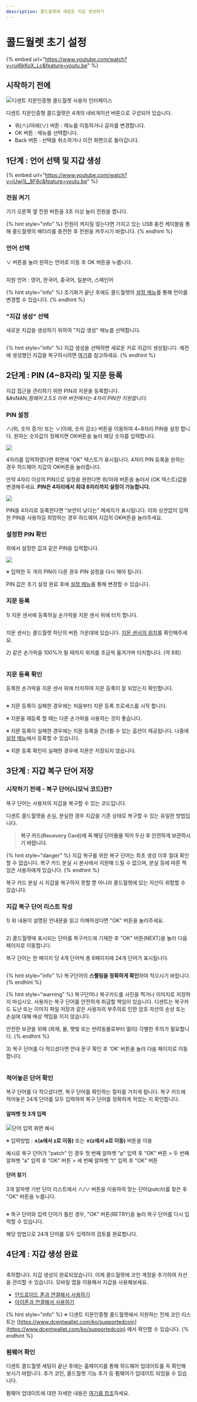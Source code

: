```yaml
---
description: 콜드월렛에 새로운 지갑 생성하기
---
```


# 콜드월렛 초기 설정

{% embed url="https://www.youtube.com/watch?v=rul6kKoX_Lc&feature=youtu.be" %}

## 시작하기 전에 <a href="#before-start" id="before-start"></a>

<div align="left"><img src="../.gitbook/assets/img-howtouse-dongle-ko.png" alt="디센트 지문인증형 콜드월렛 사용자 인터페이스"></div>

디센트 지문인증형 콜드월렛은 4개의 네비게이션 버튼으로 구성되어 있습니다.

* 위(∧)/아래(∨) 버튼 : 메뉴를 이동하거나 글자를 변경합니다.
* OK 버튼 : 메뉴를 선택합니다.
* Back 버튼 : 선택을 취소하거나 이전 화면으로 돌아갑니다.

## 1단계 : 언어 선택 및 지갑 생성

{% embed url="https://www.youtube.com/watch?v=iUwj1L_8F8c&feature=youtu.be" %}

### 전원 켜기

기기 오른쪽 옆 전원 버튼을 3초 이상 눌러 전원을 켭니다.

{% hint style="info" %}
전원이 켜지질 않는다면 가지고 있는 USB 충전 케이블을 통해 콜드월렛의 배터리를 충전한 후 전원을 켜주시기 바랍니다.
{% endhint %}

### 언어 선택

∨ 버튼을 눌러 원하는 언어로 이동 후 OK 버튼을 누릅니다.

<div align="left"><img src="../.gitbook/assets/image (40).png" alt=""></div>

지원 언어 : 영어, 한국어, 중국어, 일본어, 스페인어

{% hint style="info" %}
초기화가 끝난 후에도 콜드월렛의 [설정 메뉴](setting-menu/)를 통해 언어를 변경할 수 있습니다.
{% endhint %}

### "지갑 생성" 선택

새로운 지갑을 생성하기 위하여 "지갑 생성" 메뉴를 선택합니다.

<div align="left"><img src="../.gitbook/assets/image (3) (1).png" alt=""></div>

{% hint style="info" %}
지갑 생성을 선택하면 새로운 키로 지갑이 생성됩니다. 예전에 생성했던 지갑을 복구하시려면 [여기](recovery/)를 참고하세요.
{% endhint %}

## 2단계 : PIN (4\~8자리) 및 지문 등록

지갑 접근을 관리하기 위한 PIN과 지문을 등록합니다. \
&#xNAN;_&#xD38C;웨어 2.5.5 이하 버전에서는 4자리 PIN만 지원합니다._

### PIN 설정

∧(위, 숫자 증가) 또는 ∨(아래, 숫자 감소) 버튼을 이용하여 4\~8자리 PIN을 설정합니다. 원하는 숫자값이 정해지면 OK버튼을 눌러 해당 숫자를 입력합니다.

![](<../.gitbook/assets/1 (3).png>)

4자리를 입력하였다면 화면에 "OK" 텍스트가 표시됩니다. 4자리 PIN 등록을 원하는 경우 하드웨어 지갑의 OK버튼을 눌러줍니다.

만약 4자리 이상의 PIN으로 설정을 원한다면 위/아래 버튼을 눌러서 (OK 텍스트)값을 변경해주세요. **PIN은 4자리에서 최대 8자리까지 설정이 가능합니다.**

![](<../.gitbook/assets/2 (4).png>)

PIN을 4자리로 등록한다면 "보안이 낮다는" 메세지가 표시됩니다. 이와 상관없이 입력한 PIN을 사용하길 희망하는 경우 하드웨어 지갑의 OK버튼을 눌러주세요.&#x20;

### 설정한 &#xD;PIN 확인

위에서 설정한 값과 같은 PIN을 입력합니다.

![](<../.gitbook/assets/3 (3).png>)

&#x20;※ 입력한 두 개의 PIN이 다른 경우 PIN 설정을 다시 해야 됩니다.

PIN 값은 초기 설정 완료 후에 [설정 메뉴](setting-menu/)를 통해 변경할 수 있습니다.

### 지문 등록&#xD;

1\) 지문 센서에 등록하실 손가락을 지문 센서 위에 터치합니다.

<div align="left"><img src="../.gitbook/assets/image (14).png" alt=""></div>

지문 센서는 콜드월렛 하단의 버튼 가운데에 있습니다. [지문 센서의 위치](setting-up.md#before-start)를 확인해주세요.

2\) 같은 손가락을 100%가 될 때까지 위치를 조금씩 옮겨가며 터치합니다. (약 8회)

<div align="left"><img src="../.gitbook/assets/image (9).png" alt=""></div>

### 지문 등록 확인

등록한 손가락을 지문 센서 위에 터치하여 지문 등록이 잘 되었는지 확인합니다.

<div align="left"><img src="../.gitbook/assets/image (44).png" alt=""></div>

※ 지문 등록이 실패한 경우에는 처음부터 지문 등록 프로세스를 시작합니다.

※ 지문을 재등록 할 때는 다른 손가락을 사용하는 것이 좋습니다.

※ 지문 등록이 실패한 경우에는 지문 등록을 건너뛸 수 있는 옵션이 제공됩니다. 나중에 [설정 메뉴](setting-menu/)에서 등록할 수 있습니다.

※ 지문 등록 확인이 실패한 경우에 지문은 저장되지 않습니다.

## 3단계 : 지갑 복구 단어 저장

### 시작하기 전에 - 복구 단어(니모닉 코드)란?

복구 단어는 사용자의 지갑을 복구할 수 있는 코드입니다.&#x20;

디센트 콜드월렛을 손실, 분실한 경우 지갑을 기존 상태로 복구할 수 있는 유일한 방법입니다.

> **복구 카드(Recovery Card)에 꼭 해당 단어들을 적어 두신 후 안전하게 보관하시기 바랍니다.**>

{% hint style="danger" %}
지갑 복구를 위한 복구 단어는 최초 생성 이후 절대 확인할 수 없습니다. 복구 카드 분실 시 본사에서 지원해 드릴 수 없으며, 분실 등에 따른 책임은 사용자에게 있습니다.
{% endhint %}

복구 카드 분실 시 지갑을 복구하지 못할 뿐 아니라 콜드월렛에 있는 자산이 위험할 수 있습니다.

### 지갑 복구 단어 리스트 작성

1\) 위 내용이 설명된 안내문을 읽고 이해하셨다면 "OK" 버튼을 눌러주세요.

<div align="left"><img src="../.gitbook/assets/image (140).png" alt=""></div>

2\) 콜드월렛에 표시되는 단어를 복구카드에 기재한 후 "OK" 버튼(NEXT)을 눌러 다음 페이지로 이동합니다.

복구 단어는 한 페이지 당 4개 단어씩 총 6페이지에 24개 단어가 표시됩니다.

<div align="left"><img src="../.gitbook/assets/image (153).png" alt=""></div>

{% hint style="info" %}
복구단어의 **스펠링을 정확하게 확인**하여 적으시기 바랍니다.
{% endhint %}

{% hint style="warning" %}
복구단어나 복구카드를 사진을 찍거나 이미지로 저장하지 마십시오. 사용자는 복구 단어를 안전하게 취급할 책임이 있습니다. 디센트는 복구카드 도난 또는 이미지 파일 저장과 같은 사용자의 부주의로 인한 암호 자산의 손상 또는 손실에 대해 배상 책임을 지지 않습니다.&#x20;

안전한 보관을 위해 (화재, 물, 햇빛 또는 반려동물로부터 멀리) 각별한 주의가 필요합니다.
{% endhint %}

3\) 복구 단어를 다 적으셨다면 안내 문구 확인 후 ‘OK’ 버튼을 눌러 다음 페이지로 이동합니다.

<div align="left"><img src="../.gitbook/assets/image (21).png" alt=""></div>

### &#xD;적어놓은 단어 확인

복구 단어를 다 적으셨다면, 복구 단어를 확인하는 절차를 거치게 됩니다. 복구 카드에 적어놓은 24개 단어를 모두 입력하여 복구 단어를 정확하게 적었는 지 확인합니다.

#### 알파벳 첫 3개 입력

<div align="left"><img src="../.gitbook/assets/image (51).png" alt="단어 입력 화면 예시"></div>

※ 입력방법 : **∧(a에서 z로 이동)** 또는 **∨(z에서 a로 이동)** 버튼을 이용

예시로 복구 단어가 "patch" 인 경우 첫 번째 알파벳 "p" 입력 후 "OK" 버튼 > 두 번째 알파벳 "a" 입력 후 "OK" 버튼 > 세 번째 알파벳 "t" 입력 후 "OK" 버튼



#### 단어 찾기

3개 알파벳 기반 단어 리스트에서 ∧/∨ 버튼을 이용하여 맞는 단어(_patch_)를 찾은 후 "OK" 버튼을 누릅니다.

<div align="left"><img src="../.gitbook/assets/image (177).png" alt=""></div>

※ 복구 단어와 입력 단어가 틀린 경우, "OK" 버튼(RETRY)을 눌러 복구 단어를 다시 입력할&#x20;수 있습니다.

해당 방법으로 24개 단어를 모두 입력하여 검토를 완료합니다.

## 4단계 : 지갑 생성 완료

<div align="left"><img src="../.gitbook/assets/image (136).png" alt=""></div>

축하합니다. 지갑 생성이 완료되었습니다. 이제 콜드월렛에 코인 계정을 추가하여 자산을 관리할 수 있습니다. 모바일 앱을 이용해서 지갑을 사용해보세요.

* [안드로이드 폰과 연결해서 사용하기](android-connect/)
* [아이폰과 연결해서 사용하기](iphone-connect.md)

{% hint style="info" %}
※ 디센트 지문인증형 콜드월렛에서 지원하는 전체 코인 리스트는 [https://www.dcentwallet.com/ko/supportedcoin](https://www.dcentwallet.com/ko/supportedcoin) 에서 확인할 수 있습니다.
{% endhint %}

### 펌웨어 확인

디센트 콜드월렛 세팅이 끝난 후에는 홈페이지를 통해 하드웨어 업데이트를 꼭 확인해 보시기 바랍니다. 추가 코인, 콜드월렛 기능 추가 등 펌웨어가 업데이트 되었을 수 있습니다.

펌웨어 업데이트에 대한 자세한 내용은 [여기를 참조](firmware-update-from-computer/)하세요.
